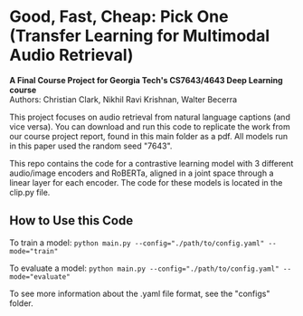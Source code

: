 # Good, Fast, Cheap: Pick One (Transfer Learning for Multimodal Audio Retrieval)
**A Final Course Project for Georgia Tech's CS7643/4643 Deep Learning course**\
Authors: Christian Clark, Nikhil Ravi Krishnan, Walter Becerra

This project focuses on audio retrieval from natural language captions (and vice versa). You can download and run this code to replicate the work from our course project report, found in this main folder as a pdf. All models run in this paper used the random seed "7643".

This repo contains the code for a contrastive learning model with 3 different audio/image encoders and RoBERTa, aligned in a joint space through a linear layer for each encoder. The code for these models is located in the clip.py file.

## How to Use this Code
To train a model:
```python main.py --config="./path/to/config.yaml" --mode="train"```

To evaluate a model:
```python main.py --config="./path/to/config.yaml" --mode="evaluate"```

To see more information about the .yaml file format, see the "configs" folder.
